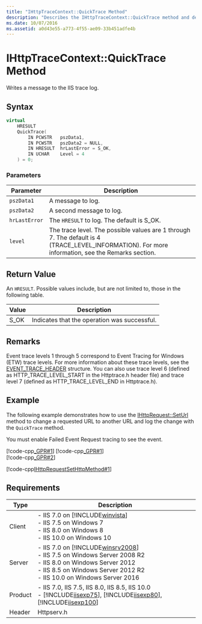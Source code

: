 ```yaml
---
title: "IHttpTraceContext::QuickTrace Method"
description: "Describes the IHttpTraceContext::QuickTrace method and details its syntax, parameters, return value, remarks, code example, and requirements."
ms.date: 10/07/2016
ms.assetid: a0d43e55-a773-4f55-ae09-33b451adfe4b
---
```

# IHttpTraceContext::QuickTrace Method
Writes a message to the IIS trace log.  
  
## Syntax  
  
```cpp  
virtual  
    HRESULT  
    QuickTrace(  
        IN PCWSTR   pszData1,  
        IN PCWSTR   pszData2 = NULL,  
        IN HRESULT  hrLastError = S_OK,  
        IN UCHAR    Level = 4  
    ) = 0;  
```  
  
### Parameters  
  
|Parameter|Description|  
|---------------|-----------------|  
|`pszData1`|A message to log.|  
|`pszData2`|A second message to log.|  
|`hrLastError`|The `HRESULT` to log. The default is S_OK.|  
|`level`|The trace level. The possible values are 1 through 7. The default is 4 (TRACE_LEVEL_INFORMATION). For more information, see the Remarks section.|  
  
## Return Value  
 An `HRESULT`. Possible values include, but are not limited to, those in the following table.  
  
|Value|Description|  
|-----------|-----------------|  
|S_OK|Indicates that the operation was successful.|  
  
## Remarks  
 Event trace levels 1 through 5 correspond to Event Tracing for Windows (ETW) trace levels. For more information about these trace levels, see the [EVENT_TRACE_HEADER](https://go.microsoft.com/fwlink/?LinkId=102211) structure. You can also use trace level 6 (defined as HTTP_TRACE_LEVEL_START in the Httptrace.h header file) and trace level 7 (defined as HTTP_TRACE_LEVEL_END in Httptrace.h).  
  
## Example  
 The following example demonstrates how to use the [IHttpRequest::SetUrl](../../web-development-reference/native-code-api-reference/ihttprequest-seturl-method.md) method to change a requested URL to another URL and log the change with the `QuickTrace` method.  
  
 You must enable Failed Event Request tracing to see the event.  
  
 [!code-cpp[_GPR#1](../../../samples/snippets/cpp/VS_Snippets_IIS/IIS7/_GPR/cpp/global_module.cpp#1)]
 [!code-cpp[_GPR#1](../../../samples/snippets/cpp/VS_Snippets_IIS/IIS7/_GPR/cpp/_base.cpp#1)]  
[!code-cpp[_GPR#2](../../../samples/snippets/cpp/VS_Snippets_IIS/IIS7/_GPR/cpp/_base.cpp#2)]  
  
 [!code-cpp[IHttpRequestSetHttpMethod#1](../../../samples/snippets/cpp/VS_Snippets_IIS/IIS7/IHttpRequestSetHttpMethod/cpp/IHttpRequestSetHttpMethod.cpp#1)]  
  
## Requirements  
  
|Type|Description|  
|----------|-----------------|  
|Client|-   IIS 7.0 on [!INCLUDE[winvista](../../wmi-provider/includes/winvista-md.md)]<br />-   IIS 7.5 on Windows 7<br />-   IIS 8.0 on Windows 8<br />-   IIS 10.0 on Windows 10|  
|Server|-   IIS 7.0 on [!INCLUDE[winsrv2008](../../wmi-provider/includes/winsrv2008-md.md)]<br />-   IIS 7.5 on Windows Server 2008 R2<br />-   IIS 8.0 on Windows Server 2012<br />-   IIS 8.5 on Windows Server 2012 R2<br />-   IIS 10.0 on Windows Server 2016|  
|Product|-   IIS 7.0, IIS 7.5, IIS 8.0, IIS 8.5, IIS 10.0<br />-   [!INCLUDE[iisexp75](../../web-development-reference/native-code-api-reference/includes/iisexp75-md.md)], [!INCLUDE[iisexp80](../../web-development-reference/native-code-api-reference/includes/iisexp80-md.md)], [!INCLUDE[iisexp100](../../web-development-reference/native-code-api-reference/includes/iisexp100-md.md)]|  
|Header|Httpserv.h|
